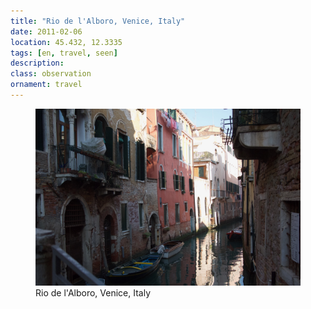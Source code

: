 ```yaml
---
title: "Rio de l'Alboro, Venice, Italy"
date: 2011-02-06
location: 45.432, 12.3335
tags: [en, travel, seen]
description: 
class: observation
ornament: travel
---
```


<figure>
  <img src="/assets/img/2011-02-06-rio-de-l-alboro-venice-italy.jpeg" alt="Rio de l'Alboro, Venice, Italy">
  <figcaption>Rio de l'Alboro, Venice, Italy</figcaption>
</figure>
